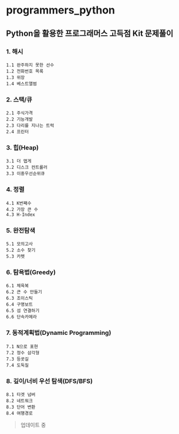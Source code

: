 # programmers_python
## Python을 활용한 프로그래머스 고득점 Kit 문제풀이

### 1. 해시
```
1.1 완주하지 못한 선수
1.2 전화번호 목록
1.3 위장
1.4 베스트앨범
```

### 2. 스택/큐
```
2.1 주식가격
2.2 기능개발
2.3 다리를 지나는 트럭
2.4 프린터
```

### 3. 힙(Heap)
```
3.1 더 맵게
3.2 디스크 컨트롤러
3.3 이중우선순위큐
```

### 4. 정렬
```
4.1 K번째수
4.2 가장 큰 수
4.3 H-Index
```

### 5. 완전탐색
```
5.1 모의고사
5.2 소수 찾기
5.3 카펫
```

### 6. 탐욕법(Greedy)
```
6.1 체육복
6.2 큰 수 만들기
6.3 조이스틱
6.4 구명보트
6.5 섬 연결하기
6.6 단속카메라
```

### 7. 동적계획법(Dynamic Programming)
```
7.1 N으로 표현
7.2 정수 삼각형
7.3 등굣길
7.4 도둑질
```

### 8. 깊이/너비 우선 탐색(DFS/BFS)
```
8.1 타겟 넘버
8.2 네트워크
8.3 단어 변환
8.4 여행경로
```

> 업데이트 중
